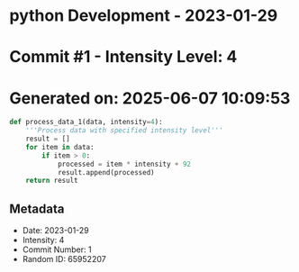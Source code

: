 ﻿# python Development - 2023-01-29
# Commit #1 - Intensity Level: 4
# Generated on: 2025-06-07 10:09:53
```python
def process_data_1(data, intensity=4):
    '''Process data with specified intensity level'''
    result = []
    for item in data:
        if item > 0:
            processed = item * intensity + 92
            result.append(processed)
    return result
```
## Metadata
- Date: 2023-01-29
- Intensity: 4
- Commit Number: 1
- Random ID: 65952207
